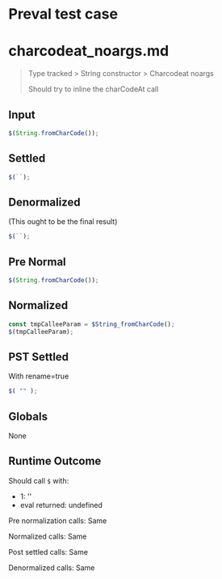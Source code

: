 # Preval test case

# charcodeat_noargs.md

> Type tracked > String constructor > Charcodeat noargs
>
> Should try to inline the charCodeAt call

## Input

`````js filename=intro
$(String.fromCharCode());
`````

## Settled


`````js filename=intro
$(``);
`````

## Denormalized
(This ought to be the final result)

`````js filename=intro
$(``);
`````

## Pre Normal


`````js filename=intro
$(String.fromCharCode());
`````

## Normalized


`````js filename=intro
const tmpCalleeParam = $String_fromCharCode();
$(tmpCalleeParam);
`````

## PST Settled
With rename=true

`````js filename=intro
$( "" );
`````

## Globals

None

## Runtime Outcome

Should call `$` with:
 - 1: ''
 - eval returned: undefined

Pre normalization calls: Same

Normalized calls: Same

Post settled calls: Same

Denormalized calls: Same
